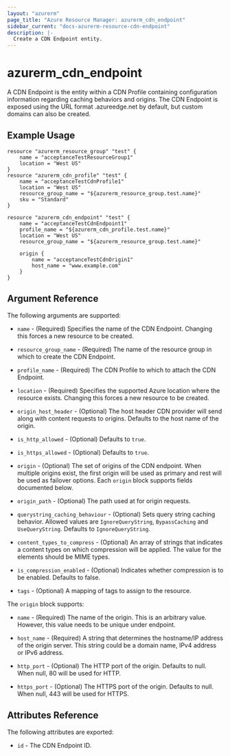 ```yaml
---
layout: "azurerm"
page_title: "Azure Resource Manager: azurerm_cdn_endpoint"
sidebar_current: "docs-azurerm-resource-cdn-endpoint"
description: |-
  Create a CDN Endpoint entity.
---
```


# azurerm\_cdn\_endpoint

A CDN Endpoint is the entity within a CDN Profile containing configuration information regarding caching behaviors and origins. The CDN Endpoint is exposed using the URL format <endpointname>.azureedge.net by default, but custom domains can also be created.

## Example Usage

```
resource "azurerm_resource_group" "test" {
    name = "acceptanceTestResourceGroup1"
    location = "West US"
}
resource "azurerm_cdn_profile" "test" {
    name = "acceptanceTestCdnProfile1"
    location = "West US"
    resource_group_name = "${azurerm_resource_group.test.name}"
    sku = "Standard"
}

resource "azurerm_cdn_endpoint" "test" {
    name = "acceptanceTestCdnEndpoint1"
    profile_name = "${azurerm_cdn_profile.test.name}"
    location = "West US"
    resource_group_name = "${azurerm_resource_group.test.name}"

    origin {
	    name = "acceptanceTestCdnOrigin1"
	    host_name = "www.example.com"
    }
}
```

## Argument Reference

The following arguments are supported:

* `name` - (Required) Specifies the name of the CDN Endpoint. Changing this forces a
    new resource to be created.

* `resource_group_name` - (Required) The name of the resource group in which to
    create the CDN Endpoint.
    
* `profile_name` - (Required) The CDN Profile to which to attach the CDN Endpoint.

* `location` - (Required) Specifies the supported Azure location where the resource exists. Changing this forces a new resource to be created.

* `origin_host_header` - (Optional) The host header CDN provider will send along with content requests to origins. Defaults to the host name of the origin.

* `is_http_allowed` - (Optional) Defaults to `true`.

* `is_https_allowed` - (Optional) Defaults to `true`.

* `origin` - (Optional) The set of origins of the CDN endpoint. When multiple origins exist, the first origin will be used as primary and rest will be used as failover options. 
Each `origin` block supports fields documented below.

* `origin_path` - (Optional) The path used at for origin requests.

* `querystring_caching_behaviour` - (Optional) Sets query string caching behavior. Allowed values are `IgnoreQueryString`, `BypassCaching` and `UseQueryString`. Defaults to `IgnoreQueryString`.

* `content_types_to_compress` - (Optional) An array of strings that indicates a content types on which compression will be applied. The value for the elements should be MIME types.

* `is_compression_enabled` - (Optional) Indicates whether compression is to be enabled. Defaults to false.

* `tags` - (Optional) A mapping of tags to assign to the resource. 

The `origin` block supports:

* `name` - (Required) The name of the origin. This is an arbitrary value. However, this value needs to be unique under endpoint.

* `host_name` - (Required) A string that determines the hostname/IP address of the origin server. This string could be a domain name, IPv4 address or IPv6 address.

* `http_port` - (Optional) The HTTP port of the origin. Defaults to null. When null, 80 will be used for HTTP.

* `https_port` - (Optional) The HTTPS port of the origin. Defaults to null. When null, 443 will be used for HTTPS.

## Attributes Reference

The following attributes are exported:

* `id` - The CDN Endpoint ID.